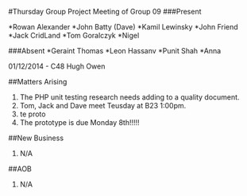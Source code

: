 #Thursday Group Project Meeting of Group 09
###Present

*Rowan Alexander
*John Batty (Dave)
*Kamil Lewinsky
*John Friend
*Jack CridLand
*Tom Goralczyk
*Nigel

###Absent
*Geraint Thomas
*Leon Hassanv
*Punit Shah
*Anna

01/12/2014 - C48 Hugh Owen

##Matters Arising

1. The PHP unit testing research needs adding to a quality document.
2. Tom, Jack and Dave meet Teusday at B23 1:00pm.
3. te proto
3. The prototype is due Monday 8th!!!!!

##New Business
1. N/A

##AOB
1. N/A